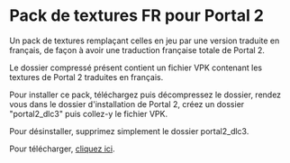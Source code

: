 # Pack de textures FR pour Portal 2
Un pack de textures remplaçant celles en jeu par une version traduite en français, de façon à avoir une traduction française totale de Portal 2.

Le dossier compressé présent contient un fichier VPK contenant les textures de Portal 2 traduites en français.

Pour installer ce pack, téléchargez puis décompressez le dossier, rendez vous dans le dossier d'installation de Portal 2, créez un dossier "portal2_dlc3" puis collez-y le fichier VPK.

Pour désinstaller, supprimez simplement le dossier portal2_dlc3.

Pour télécharger, [cliquez ici](https://github.com/Neshiro/Pack-de-textures-FR-pour-Portal-2/releases).
